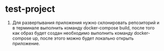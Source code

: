 # test-project
1) Для развертывания приложения нужно склонировать репозиторий и в терминале выполнить команду docker-compose build, после того как образ будет создан необходимо выполнить команду docker-compose up, после этого можно будет локально открыть приложение.

